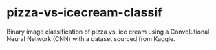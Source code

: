 # pizza-vs-icecream-classif

Binary image classification of pizza vs. ice cream using a Convolutional Neural Network (CNN) with a dataset sourced from Kaggle.
